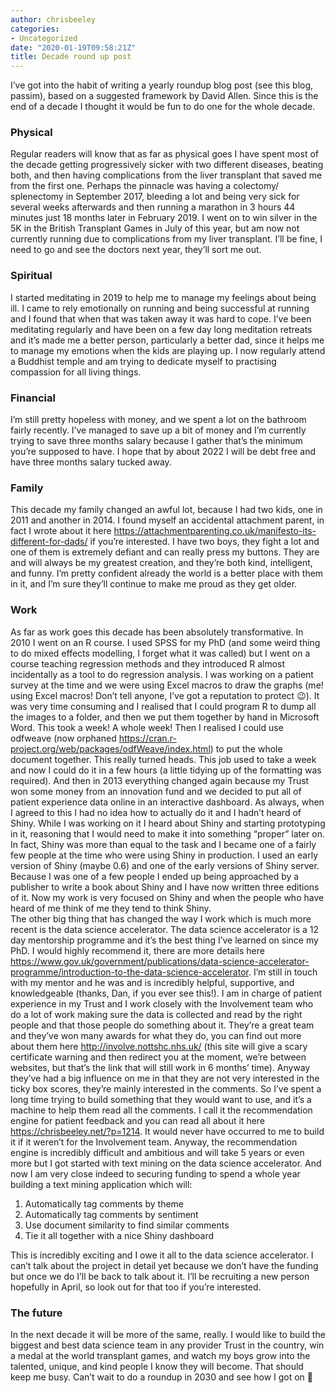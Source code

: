 ```yaml
---
author: chrisbeeley
categories:
- Uncategorized
date: "2020-01-19T09:58:21Z"
title: Decade round up post
---
```


I’ve got into the habit of writing a yearly roundup blog post (see this blog, passim), based on a suggested framework by David Allen. Since this is the end of a decade I thought it would be fun to do one for the whole decade.

### Physical

Regular readers will know that as far as physical goes I have spent most of the decade getting progressively sicker with two different diseases, beating both, and then having complications from the liver transplant that saved me from the first one. Perhaps the pinnacle was having a colectomy/ splenectomy in September 2017, bleeding a lot and being very sick for several weeks afterwards and then running a marathon in 3 hours 44 minutes just 18 months later in February 2019. I went on to win silver in the 5K in the British Transplant Games in July of this year, but am now not currently running due to complications from my liver transplant. I’ll be fine, I need to go and see the doctors next year, they’ll sort me out.

### Spiritual

I started meditating in 2019 to help me to manage my feelings about being ill. I came to rely emotionally on running and being successful at running and I found that when that was taken away it was hard to cope. I’ve been meditating regularly and have been on a few day long meditation retreats and it’s made me a better person, particularly a better dad, since it helps me to manage my emotions when the kids are playing up. I now regularly attend a Buddhist temple and am trying to dedicate myself to practising compassion for all living things.

### Financial

I’m still pretty hopeless with money, and we spent a lot on the bathroom fairly recently. I’ve managed to save up a bit of money and I’m currently trying to save three months salary because I gather that’s the minimum you’re supposed to have. I hope that by about 2022 I will be debt free and have three months salary tucked away.

### Family

This decade my family changed an awful lot, because I had two kids, one in 2011 and another in 2014. I found myself an accidental attachment parent, in fact I wrote about it here <https://attachmentparenting.co.uk/manifesto-its-different-for-dads/> if you’re interested. I have two boys, they fight a lot and one of them is extremely defiant and can really press my buttons. They are and will always be my greatest creation, and they’re both kind, intelligent, and funny. I’m pretty confident already the world is a better place with them in it, and I’m sure they’ll continue to make me proud as they get older.

### Work

As far as work goes this decade has been absolutely transformative. In 2010 I went on an R course. I used SPSS for my PhD (and some weird thing to do mixed effects modelling, I forget what it was called) but I went on a course teaching regression methods and they introduced R almost incidentally as a tool to do regression analysis. I was working on a patient survey at the time and we were using Excel macros to draw the graphs (me! using Excel macros! Don’t tell anyone, I’ve got a reputation to protect 😉). It was very time consuming and I realised that I could program R to dump all the images to a folder, and then we put them together by hand in Microsoft Word. This took a week! A whole week! Then I realised I could use odfweave (now orphaned <https://cran.r-project.org/web/packages/odfWeave/index.html>) to put the whole document together. This really turned heads. This job used to take a week and now I could do it in a few hours (a little tidying up of the formatting was required). And then in 2013 everything changed again because my Trust won some money from an innovation fund and we decided to put all of patient experience data online in an interactive dashboard. As always, when I agreed to this I had no idea how to actually do it and I hadn’t heard of Shiny. While I was working on it I heard about Shiny and starting prototyping in it, reasoning that I would need to make it into something “proper” later on. In fact, Shiny was more than equal to the task and I became one of a fairly few people at the time who were using Shiny in production. I used an early version of Shiny (maybe 0.6) and one of the early versions of Shiny server. Because I was one of a few people I ended up being approached by a publisher to write a book about Shiny and I have now written three editions of it. Now my work is very focused on Shiny and when the people who have heard of me think of me they tend to think Shiny.  
The other big thing that has changed the way I work which is much more recent is the data science accelerator. The data science accelerator is a 12 day mentorship programme and it’s the best thing I’ve learned on since my PhD. I would highly recommend it, there are more details here <https://www.gov.uk/government/publications/data-science-accelerator-programme/introduction-to-the-data-science-accelerator>. I’m still in touch with my mentor and he was and is incredibly helpful, supportive, and knowledgeable (thanks, Dan, if you ever see this!). I am in charge of patient experience in my Trust and I work closely with the Involvement team who do a lot of work making sure the data is collected and read by the right people and that those people do something about it. They’re a great team and they’ve won many awards for what they do, you can find out more about them here <http://involve.nottshc.nhs.uk/> (this site will give a scary certificate warning and then redirect you at the moment, we’re between websites, but that’s the link that will still work in 6 months’ time). Anyway they’ve had a big influence on me in that they are not very interested in the ticky box scores, they’re mainly interested in the comments. So I’ve spent a long time trying to build something that they would want to use, and it’s a machine to help them read all the comments. I call it the recommendation engine for patient feedback and you can read all about it here <https://chrisbeeley.net/?p=1214>. It would never have occurred to me to build it if it weren’t for the Involvement team. Anyway, the recommendation engine is incredibly difficult and ambitious and will take 5 years or even more but I got started with text mining on the data science accelerator. And now I am very close indeed to securing funding to spend a whole year building a text mining application which will:

1. Automatically tag comments by theme
2. Automatically tag comments by sentiment
3. Use document similarity to find similar comments
4. Tie it all together with a nice Shiny dashboard

This is incredibly exciting and I owe it all to the data science accelerator. I can’t talk about the project in detail yet because we don’t have the funding but once we do I’ll be back to talk about it. I’ll be recruiting a new person hopefully in April, so look out for that too if you’re interested.

### The future

In the next decade it will be more of the same, really. I would like to build the biggest and best data science team in any provider Trust in the country, win a medal at the world transplant games, and watch my boys grow into the talented, unique, and kind people I know they will become. That should keep me busy. Can’t wait to do a roundup in 2030 and see how I got on 🙂